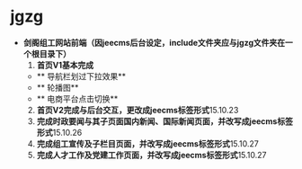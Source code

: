 # jgzg
- **剑阁组工网站前端（因jeecms后台设定，include文件夹应与jgzg文件夹在一个根目录下）**
  1. **首页V1基本完成**
    - ** 导航栏划过下拉效果**  
    - ** 轮播图**
    - ** 电商平台点击切换**
  2. **首页V2完成与后台交互，更改成jeecms标签形式**15.10.23
  3. **完成时政要闻与其子页面国内新闻、国际新闻页面，并改写成jeecms标签形式**15.10.26
  4. **完成组工宣传及子栏目页面，并改写成jeecms标签形式**15.10.27
  5. **完成人才工作及党建工作页面，并改写成jeecms标签形式**15.10.27
